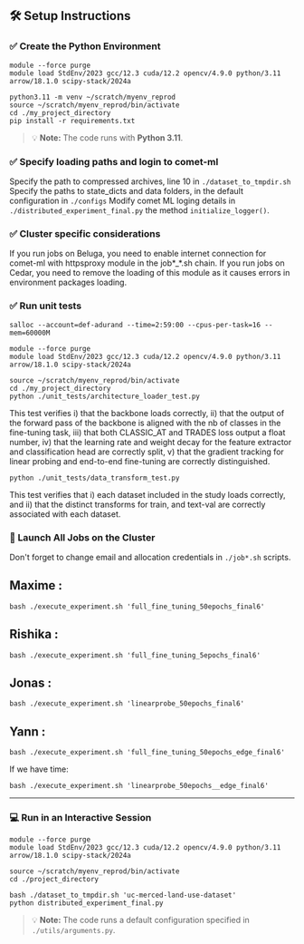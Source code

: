 ## 🛠️ Setup Instructions


### ✅ Create the Python Environment

```
module --force purge
module load StdEnv/2023 gcc/12.3 cuda/12.2 opencv/4.9.0 python/3.11 arrow/18.1.0 scipy-stack/2024a

python3.11 -m venv ~/scratch/myenv_reprod
source ~/scratch/myenv_reprod/bin/activate
cd ./my_project_directory
pip install -r requirements.txt
```

> 💡 **Note:** The code runs with **Python 3.11**.

### ✅ Specify loading paths and login to comet-ml

Specify the path to compressed archives, line 10 in `./dataset_to_tmpdir.sh`
Specify the paths to state_dicts and data folders, in the default configuration in `./configs`
Modify comet ML loging details in `./distributed_experiment_final.py` the method `initialize_logger()`.

### ✅ Cluster specific considerations

If you run jobs on Beluga, you need to enable internet connection for comet-ml with httpsproxy module in the job*_*.sh chain. If you run jobs on Cedar, you need to remove the loading of this module as it causes errors in environment packages loading.

### ✅ Run unit tests

```
salloc --account=def-adurand --time=2:59:00 --cpus-per-task=16 --mem=60000M

module --force purge
module load StdEnv/2023 gcc/12.3 cuda/12.2 opencv/4.9.0 python/3.11 arrow/18.1.0 scipy-stack/2024a

source ~/scratch/myenv_reprod/bin/activate
cd ./my_project_directory
python ./unit_tests/architecture_loader_test.py
```

This test verifies i) that the backbone loads correctly, ii) that the output of the forward pass of the backbone is aligned with the nb of classes in the fine-tuning task, iii) that both CLASSIC_AT and TRADES loss output a float number, iv) that the learning rate and weight decay for the feature extractor and classification head are correctly split, v) that the gradient tracking for linear probing and end-to-end fine-tuning are correctly distinguished.

```
python ./unit_tests/data_transform_test.py
```

This test verifies that i) each dataset included in the study loads correctly, and ii) that the distinct transforms for train, and text-val are correctly associated with each dataset.

### 🚀 Launch All Jobs on the Cluster

Don't forget to change email and allocation credentials in ```./job*.sh``` scripts.

## Maxime :
```
bash ./execute_experiment.sh 'full_fine_tuning_50epochs_final6'
```

## Rishika :

```
bash ./execute_experiment.sh 'full_fine_tuning_5epochs_final6'
```

## Jonas :
```
bash ./execute_experiment.sh 'linearprobe_50epochs_final6'
```

## Yann :
```
bash ./execute_experiment.sh 'full_fine_tuning_50epochs_edge_final6'
```
If we have time:
```
bash ./execute_experiment.sh 'linearprobe_50epochs__edge_final6'
```


---

### 💻 Run in an Interactive Session


```
module --force purge
module load StdEnv/2023 gcc/12.3 cuda/12.2 opencv/4.9.0 python/3.11 arrow/18.1.0 scipy-stack/2024a

source ~/scratch/myenv_reprod/bin/activate
cd ./project_directory

bash ./dataset_to_tmpdir.sh 'uc-merced-land-use-dataset'
python distributed_experiment_final.py
```

> 💡 **Note:** The code runs a default configuration specified in `./utils/arguments.py`.
